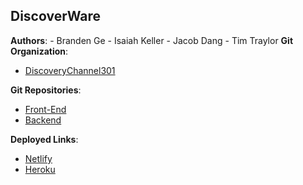 ## DiscoverWare

**Authors**:
    - Branden Ge
    - Isaiah Keller
    - Jacob Dang
    - Tim Traylor
**Git Organization**:
- [DiscoveryChannel301](https://github.com/DiscoveryChannel301)

**Git Repositories**:
- [Front-End](https://github.com/DiscoveryChannel301/discoverware)
- [Backend](https://github.com/DiscoveryChannel301/discoverware-api)

**Deployed Links**:
- [Netlify](https://discoverware.netlify.app/)
- [Heroku](https://discoverware-backend.herokuapp.com/)


